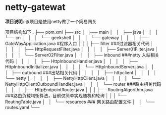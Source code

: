 # netty-gatewat
**项目说明:**
该项目是使用netty做了一个简易网关

项目结构如下
.
├── pom.xml
├── src
│   ├── main
│   │   ├── java
│   │   │   └── cn
│   │   │       └── geekshell
│   │   │           └── gateway
│   │   │               ├── GateWayApplication.java   #程序入口
│   │   │               ├── filter ###过滤器相关代码
│   │   │               │   ├── HttpRequestFilter.java
│   │   │               │   ├── Server01Filter.java
│   │   │               │   └── Server02Filter.java
│   │   │               ├── inbound ###netty 入站相关代码
│   │   │               │   ├── HttpInboundHandler.java
│   │   │               │   ├── HttpInboundInitializer.java
│   │   │               │   └── HttpInboundServer.java
│   │   │               ├── outbound ###出站相关代码
│   │   │               │   ├── httpclient
│   │   │               │   └── netty 
│   │   │               │       ├── NettyHttpClient.java
│   │   │               │       └── NettyHttpClientOutboundHandler.java 
│   │   │               └── router ###路由相关代码
│   │   │                   ├── HttpEndpointRouter.java
│   │   │                   ├── RoutingAlgorithm.java ###路由负载均衡算法，目前仅简单实现随机和轮询
│   │   │                   └── RoutingTable.java
│   │   └── resources ### 网关路由配置文件
│   │       └── routes.yaml
└── 


